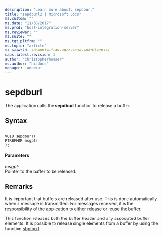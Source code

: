 ```yaml
---
description: "Learn more about: sepdburl"
title: "sepdburl2 | Microsoft Docs"
ms.custom: ""
ms.date: "11/30/2017"
ms.prod: "host-integration-server"
ms.reviewer: ""
ms.suite: ""
ms.tgt_pltfrm: ""
ms.topic: "article"
ms.assetid: adb900f9-fc48-49c4-a42e-e0d7bf8207ae
caps.latest.revision: 3
author: "christopherhouser"
ms.author: "hisdocs"
manager: "anneta"
---
```

# sepdburl
The application calls the **sepdburl** function to release a buffer.  
  
## Syntax  
  
```  
  
VOID sepdburl(  
PTRBFHDR msgptr  
);  
```  
  
#### Parameters  
 *msgptr*  
 Pointer to the buffer to be released.  
  
## Remarks  
 It is important that buffers are released after use. This is done automatically when a message is transmitted. For messages received, it is the responsibility of the application to either release or reuse the buffer.  
  
 This function releases both the buffer header and any associated buffer elements. It is possible to release single elements from a buffer by using the function [sbpiberl](../core/sbpiberl2.md).
